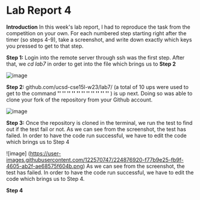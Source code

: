 # Lab Report 4

**Introduction**
  In this week's lab report, I had to reproduce the task from the competition on your own. For each numbered step starting  right after the timer (so steps 4-9), take a screenshot, and write down exactly which keys you pressed to get to that step.

**Step 1:**
  Login into the remote server through ssh was the first step. After that, we *cd lab7* in order to get into the file which brings us to **Step 2** 

![image](https://user-images.githubusercontent.com/122570747/224873017-3da02603-a7df-4cfb-a9c6-a57d71b10b13.png)

**Step 2:**
  github.com/ucsd-cse15l-w23/lab7/ (a total of 10 ups were used  to get to the command **'<up>' '<up>' '<up>' '<up>' '<up>' '<up>' '<up>' '<up>' '<up>' '<up>' '<Enter>'** ) is up next. Doing so was able to clone your fork of the repository from your Github account.
  
![image](https://user-images.githubusercontent.com/122570747/224875051-2c4927b5-0217-48a7-8a77-b6066e02c440.png)

**Step 3:** 
  Once the repository is cloned in the terminal, we run the test to find out if the test fail or not. As we can see from the screenshot, the test has failed. In order to have the code run successful, we have to edit the code which brings us to Step 4
   
 ![image] (https://user-images.githubusercontent.com/122570747/224876920-f77b9e25-fb9f-4605-ab2f-ae68575f604b.png)
  As we can see from the screenshot, the test has failed. In order to have the code run successful, we have to edit the code which brings us to Step 4. 
  
  **Step 4**
  

